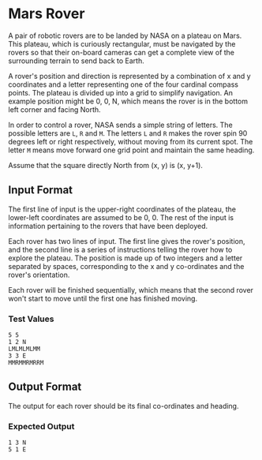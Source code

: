 # Mars Rover

A pair of robotic rovers are to be landed by NASA on a plateau on Mars. This plateau, which is curiously rectangular, must be navigated by the rovers so that their on-board cameras can get a complete view of the surrounding terrain to send back to Earth.

A rover's position and direction is represented by a combination of x and y coordinates and a letter representing one of the four cardinal compass points. The plateau is divided up into a grid to simplify navigation. An example position might be 0, 0, N, which means the rover is in the bottom left corner and facing North.

In order to control a rover, NASA sends a simple string of letters. The possible letters are `L`, `R` and `M`. The letters `L` and `R` makes the rover spin 90 degrees left or right respectively, without moving from its current spot. The letter `M` means move forward one grid point and maintain the same heading.

Assume that the square directly North from (x, y) is (x, y+1).

## Input Format

The first line of input is the upper-right coordinates of the plateau, the lower-left coordinates are assumed to be 0, 0. The rest of the input is information pertaining to the rovers that have been deployed.

Each rover has two lines of input. The first line gives the rover's position, and the second line is a series of instructions telling the rover how to explore the plateau. The position is made up of two integers and a letter separated by spaces, corresponding to the x and y co-ordinates and the rover's orientation.

Each rover will be finished sequentially, which means that the second rover won't start to move until the first one has finished moving.

### Test Values

    5 5
    1 2 N
    LMLMLMLMM
    3 3 E
    MMRMMRMRRM

## Output Format

The output for each rover should be its final co-ordinates and heading.

### Expected Output

    1 3 N
    5 1 E